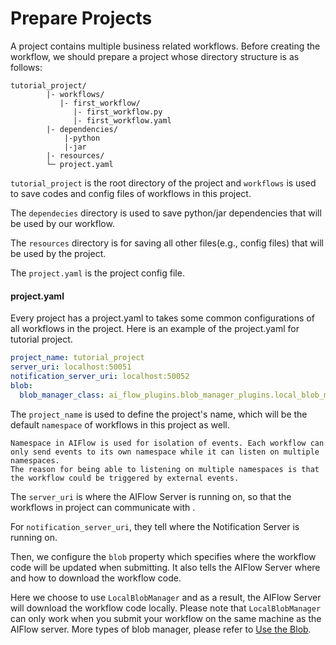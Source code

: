 # Prepare Projects

A project contains multiple business related workflows. Before creating the workflow, we should prepare a project whose directory structure is as follows:

```
tutorial_project/
        |- workflows/
           |- first_workflow/
              |- first_workflow.py 
              |- first_workflow.yaml 
        |- dependencies/
            |-python 
            |-jar
        |- resources/
        └─ project.yaml
```

`tutorial_project` is the root directory of the project and `workflows` is used to save codes and config files of workflows in this project. 

The `dependecies` directory is used to save python/jar dependencies that will be used by our workflow.

The `resources` directory is for saving all other files(e.g., config files) that will be used by the project.

The `project.yaml` is the project config file. 

#### project.yaml

Every project has a project.yaml to takes some common configurations of all workflows in the project. Here is an example of the project.yaml for tutorial project.

```yaml
project_name: tutorial_project
server_uri: localhost:50051
notification_server_uri: localhost:50052
blob:
  blob_manager_class: ai_flow_plugins.blob_manager_plugins.local_blob_manager.LocalBlobManager
```

The `project_name` is used to define the project's name, which will be the default `namespace` of workflows in this project as well. 

```{note}
Namespace in AIFlow is used for isolation of events. Each workflow can only send events to its own namespace while it can listen on multiple namespaces. 
The reason for being able to listening on multiple namespaces is that the workflow could be triggered by external events.
```

The `server_uri` is where the AIFlow Server is running on, so that the workflows in project can communicate with .

For `notification_server_uri`,  they tell where the Notification Server is running on.

Then, we configure the `blob` property which specifies where the workflow code will be updated when submitting. 
It also tells the AIFlow Server where and how to download the workflow code.

Here we choose to use `LocalBlobManager` and as a result, the AIFlow Server will download the workflow code locally. 
Please note that `LocalBlobManager` can only work when you submit your workflow on the same machine as the AIFlow server. More types of blob manager, please refer to [Use the Blob](./use_the_blob.md). 
